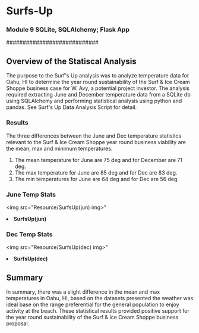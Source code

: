 # Surfs-Up
### Module 9 SQLite, SQLAlchemy; Flask App
############################
## Overview of the Statiscal Analysis
The purpose to the Surf's Up analysis was to analyze temperature data for Oahu, HI to determine the year round sustainability of the Surf & Ice Cream Shoppe business case for W. Avy, a potential project investor. The analysis required extracting June and December temperature data from a SQLite db using SQLAlchemy and performing statistical analysis using python and pandas. See Surf's Up Data Analysis Script for detail. 

### Results
The three differences between the June and Dec temperature statistics relevant to the Surf & Ice Cream Shoppe year round business viability are the mean, max and minimum temperatures.
1. The mean temperature for June are 75 deg and for December are 71 deg.
2. The max temperature for June are 85 deg and for Dec are 83 deg.
3. The min temperatures for June are 64 deg and for Dec are 56 deg.

### June Temp Stats

<img src="Resource/SurfsUp(jun) img>"
<B><li> SurfsUp(jun)</li></B>

### Dec Temp Stats 

<img src="Resource/SurfsUp(dec) img>"
<B><li> SurfsUp(dec)</il></B>

## Summary
In summary, there was a slight difference in the mean and max temperatures in Oahu, HI, based on the datasets presented the weather was ideal base on the range preferential for the general population to enjoy activity at the beach. These statistical results provided positive support for the year round sustainability of the Surf & Ice Cream Shoppe business proposal.

